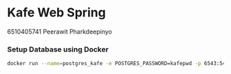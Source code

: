 # Kafe Web Spring

6510405741 Peerawit Pharkdeepinyo

### Setup Database using Docker

```bash
docker run --name=postgres_kafe -e POSTGRES_PASSWORD=kafepwd -p 6543:5432 -d postgres:alpine
```
